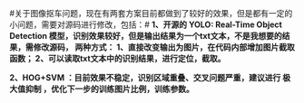 #关于图像抠车问题，现在有两套方案目前都做到了较好的效果，但是都有一定的小问题，需要对源码进行修改，包括：#
**1、开源的 YOLO: Real-Time Object Detection 模型，识别效果较好，但是输出结果为一个txt文本，不是我想要的结果，需修改源码，
   两种方式：
   1、直接改变输出为图片，在代码内部增加图片截取函数；
   2、可以读取txt文本中的识别结果，进行定位，截取。**
   
**2、HOG+SVM ：目前效果不稳定，识别区域重叠、交叉问题严重，建议进行 极大值抑制 ，优化下一步的训练图片比例，训练参数。**
